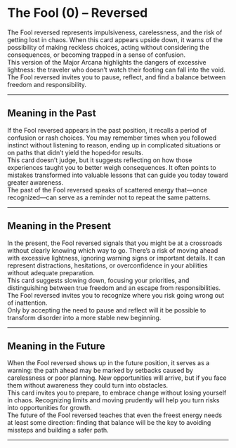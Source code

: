 # The Fool (0) – Reversed

The Fool reversed represents impulsiveness, carelessness, and the risk of getting lost in chaos. When this card appears upside down, it warns of the possibility of making reckless choices, acting without considering the consequences, or becoming trapped in a sense of confusion.  
This version of the Major Arcana highlights the dangers of excessive lightness: the traveler who doesn’t watch their footing can fall into the void. The Fool reversed invites you to pause, reflect, and find a balance between freedom and responsibility.

---

## Meaning in the Past  
If the Fool reversed appears in the past position, it recalls a period of confusion or rash choices. You may remember times when you followed instinct without listening to reason, ending up in complicated situations or on paths that didn’t yield the hoped‑for results.  
This card doesn’t judge, but it suggests reflecting on how those experiences taught you to better weigh consequences. It often points to mistakes transformed into valuable lessons that can guide you today toward greater awareness.  
The past of the Fool reversed speaks of scattered energy that—once recognized—can serve as a reminder not to repeat the same patterns.

---

## Meaning in the Present  
In the present, the Fool reversed signals that you might be at a crossroads without clearly knowing which way to go. There’s a risk of moving ahead with excessive lightness, ignoring warning signs or important details. It can represent distractions, hesitations, or overconfidence in your abilities without adequate preparation.  
This card suggests slowing down, focusing your priorities, and distinguishing between true freedom and an escape from responsibilities. The Fool reversed invites you to recognize where you risk going wrong out of inattention.  
Only by accepting the need to pause and reflect will it be possible to transform disorder into a more stable new beginning.

---

## Meaning in the Future  
When the Fool reversed shows up in the future position, it serves as a warning: the path ahead may be marked by setbacks caused by carelessness or poor planning. New opportunities will arrive, but if you face them without awareness they could turn into obstacles.  
This card invites you to prepare, to embrace change without losing yourself in chaos. Recognizing limits and moving prudently will help you turn risks into opportunities for growth.  
The future of the Fool reversed teaches that even the freest energy needs at least some direction: finding that balance will be the key to avoiding missteps and building a safer path.

---
